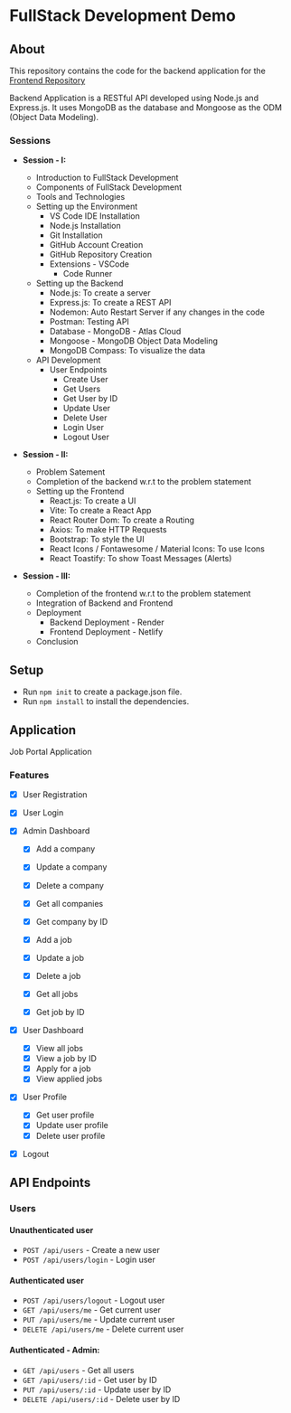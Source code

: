# FullStack Development Demo

## About

This repository contains the code for the backend application for the [Frontend Repository]()

Backend Application is a RESTful API developed using Node.js and Express.js. It uses MongoDB as the database and Mongoose as the ODM (Object Data Modeling).

### Sessions

- **Session - I:**

  - Introduction to FullStack Development
  - Components of FullStack Development
  - Tools and Technologies
  - Setting up the Environment
    - VS Code IDE Installation
    - Node.js Installation
    - Git Installation
    - GitHub Account Creation
    - GitHub Repository Creation
    - Extensions - VSCode
      - Code Runner
  - Setting up the Backend
    - Node.js: To create a server
    - Express.js: To create a REST API
    - Nodemon: Auto Restart Server if any changes in the code
    - Postman: Testing API
    - Database - MongoDB - Atlas Cloud
    - Mongoose - MongoDB Object Data Modeling
    - MongoDB Compass: To visualize the data
  - API Development
    - User Endpoints
      - Create User
      - Get Users
      - Get User by ID
      - Update User
      - Delete User
      - Login User
      - Logout User

- **Session - II:**

  - Problem Satement
  - Completion of the backend w.r.t to the problem statement
  - Setting up the Frontend
    - React.js: To create a UI
    - Vite: To create a React App
    - React Router Dom: To create a Routing
    - Axios: To make HTTP Requests
    - Bootstrap: To style the UI
    - React Icons / Fontawesome / Material Icons: To use Icons
    - React Toastify: To show Toast Messages (Alerts)

- **Session - III:**
  - Completion of the frontend w.r.t to the problem statement
  - Integration of Backend and Frontend
  - Deployment
    - Backend Deployment - Render
    - Frontend Deployment - Netlify
  - Conclusion

## Setup

- Run `npm init` to create a package.json file.
- Run `npm install` to install the dependencies.

## Application

Job Portal Application

### Features

- [x] User Registration
- [x] User Login

- [x] Admin Dashboard

  - [x] Add a company
  - [x] Update a company
  - [x] Delete a company
  - [x] Get all companies
  - [x] Get company by ID

  - [x] Add a job
  - [x] Update a job
  - [x] Delete a job
  - [x] Get all jobs
  - [x] Get job by ID

- [x] User Dashboard

  - [x] View all jobs
  - [x] View a job by ID
  - [x] Apply for a job
  - [x] View applied jobs

- [x] User Profile

  - [x] Get user profile
  - [x] Update user profile
  - [x] Delete user profile

- [x] Logout

## API Endpoints

### Users

#### Unauthenticated user

- `POST /api/users` - Create a new user
- `POST /api/users/login` - Login user

#### Authenticated user

- `POST /api/users/logout` - Logout user
- `GET /api/users/me` - Get current user
- `PUT /api/users/me` - Update current user
- `DELETE /api/users/me` - Delete current user

#### Authenticated - Admin:

- `GET /api/users` - Get all users
- `GET /api/users/:id` - Get user by ID
- `PUT /api/users/:id` - Update user by ID
- `DELETE /api/users/:id` - Delete user by ID
